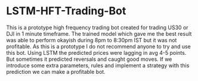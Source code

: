 # LSTM-HFT-Trading-Bot
This is a prototype high frequency trading bot created for trading US30 or DJI in 1 minute timeframe.
The trained model which gave me the best result was able to perform okayish during 8pm to 8:30pm IST but it was 
not profitable.
As this is a prototype I do not recommend anyone to try and use this bot.
Using LSTM the predicted prices were lagging in avg 4-5 points. But sometimes it predicted reversals and caught good moves.
If we introduce some extra parameters, rules and implement a strategy with this prediction we can make a profitable bot.
